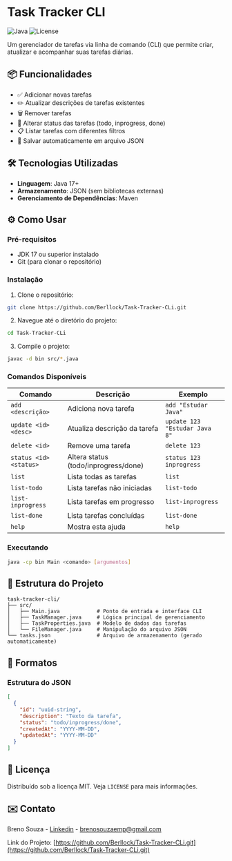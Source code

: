# Task Tracker CLI

![Java](https://img.shields.io/badge/Java-17+-blue)
![License](https://img.shields.io/badge/License-MIT-green)

Um gerenciador de tarefas via linha de comando (CLI) que permite criar, atualizar e acompanhar suas tarefas diárias.

## 📦 Funcionalidades

- ✅ Adicionar novas tarefas
- ✏️ Atualizar descrições de tarefas existentes
- 🗑️ Remover tarefas
- 🔄 Alterar status das tarefas (todo, inprogress, done)
- 📋 Listar tarefas com diferentes filtros
- 💾 Salvar automaticamente em arquivo JSON

## 🛠️ Tecnologias Utilizadas

- **Linguagem**: Java 17+
- **Armazenamento**: JSON (sem bibliotecas externas)
- **Gerenciamento de Dependências**: Maven

## ⚙️ Como Usar

### Pré-requisitos

- JDK 17 ou superior instalado
- Git (para clonar o repositório)

### Instalação

1. Clone o repositório:
```bash
git clone https://github.com/Berllock/Task-Tracker-CLi.git
```

2. Navegue até o diretório do projeto:
```bash
cd Task-Tracker-CLi
```

3. Compile o projeto:
```bash
javac -d bin src/*.java
```

### Comandos Disponíveis

| Comando                | Descrição                                      | Exemplo                           |
|------------------------|-----------------------------------------------|-----------------------------------|
| `add <descrição>`      | Adiciona nova tarefa                          | `add "Estudar Java"`             |
| `update <id> <desc>`   | Atualiza descrição da tarefa                  | `update 123 "Estudar Java 8"`    |
| `delete <id>`          | Remove uma tarefa                             | `delete 123`                     |
| `status <id> <status>` | Altera status (todo/inprogress/done)          | `status 123 inprogress`          |
| `list`                 | Lista todas as tarefas                        | `list`                           |
| `list-todo`            | Lista tarefas não iniciadas                   | `list-todo`                      |
| `list-inprogress`      | Lista tarefas em progresso                    | `list-inprogress`                |
| `list-done`            | Lista tarefas concluídas                      | `list-done`                      |
| `help`                 | Mostra esta ajuda                             | `help`                           |

### Executando

```bash
java -cp bin Main <comando> [argumentos]
```

## 📁 Estrutura do Projeto

```
task-tracker-cli/
├── src/
│   ├── Main.java            # Ponto de entrada e interface CLI
│   ├── TaskManager.java     # Lógica principal de gerenciamento
│   ├── TaskProperties.java  # Modelo de dados das tarefas
│   └── FileManager.java     # Manipulação do arquivo JSON
└── tasks.json               # Arquivo de armazenamento (gerado automaticamente)
```

## 📝 Formatos

### Estrutura do JSON
```json
[
  {
    "id": "uuid-string",
    "description": "Texto da tarefa",
    "status": "todo/inprogress/done",
    "createdAt": "YYYY-MM-DD",
    "updatedAt": "YYYY-MM-DD"
  }
]
```

## 📄 Licença

Distribuído sob a licença MIT. Veja `LICENSE` para mais informações.

## ✉️ Contato

Breno Souza - [Linkedin]([www.linkedin.com/in/breno-berllock](https://www.linkedin.com/in/breno-berllock/)) - brenosouzaemp@gmail.com

Link do Projeto: [https://github.com/Berllock/Task-Tracker-CLi.git](https://github.com/Berllock/Task-Tracker-CLi.git)
